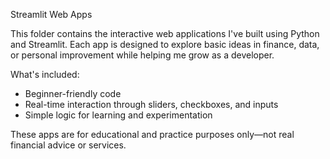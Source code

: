 Streamlit Web Apps

This folder contains the interactive web applications I've built using Python and Streamlit. 
Each app is designed to explore basic ideas in finance, data, or personal improvement while helping me grow as a developer.

What's included:
- Beginner-friendly code
- Real-time interaction through sliders, checkboxes, and inputs
- Simple logic for learning and experimentation

These apps are for educational and practice purposes only—not real financial advice or services.
